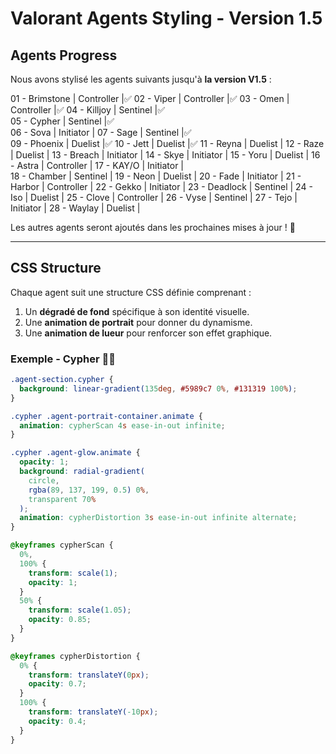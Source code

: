 # Valorant Agents Styling - Version 1.5

## Agents Progress

Nous avons stylisé les agents suivants jusqu'à **la version V1.5** :

01 - Brimstone | Controller |✅
02 - Viper | Controller |✅
03 - Omen | Controller |✅
04 - Killjoy | Sentinel |✅  
05 - Cypher | Sentinel |✅  
06 - Sova | Initiator |
07 - Sage | Sentinel |✅  
09 - Phoenix | Duelist |✅
10 - Jett | Duelist |✅
11 - Reyna | Duelist |
12 - Raze | Duelist |
13 - Breach | Initiator |
14 - Skye | Initiator |
15 - Yoru | Duelist |
16 - Astra | Controller |
17 - KAY/O | Initiator |  
18 - Chamber | Sentinel |
19 - Neon | Duelist |
20 - Fade | Initiator |
21 - Harbor | Controller |
22 - Gekko | Initiator |
23 - Deadlock | Sentinel |
24 - Iso | Duelist |
25 - Clove | Controller |
26 - Vyse | Sentinel |
27 - Tejo | Initiator |
28 - Waylay | Duelist |

Les autres agents seront ajoutés dans les prochaines mises à jour ! 🎯

---

## CSS Structure

Chaque agent suit une structure CSS définie comprenant :

1. Un **dégradé de fond** spécifique à son identité visuelle.
2. Une **animation de portrait** pour donner du dynamisme.
3. Une **animation de lueur** pour renforcer son effet graphique.

### **Exemple - Cypher** 🕵️‍♂️

```css
.agent-section.cypher {
  background: linear-gradient(135deg, #5989c7 0%, #131319 100%);
}

.cypher .agent-portrait-container.animate {
  animation: cypherScan 4s ease-in-out infinite;
}

.cypher .agent-glow.animate {
  opacity: 1;
  background: radial-gradient(
    circle,
    rgba(89, 137, 199, 0.5) 0%,
    transparent 70%
  );
  animation: cypherDistortion 3s ease-in-out infinite alternate;
}

@keyframes cypherScan {
  0%,
  100% {
    transform: scale(1);
    opacity: 1;
  }
  50% {
    transform: scale(1.05);
    opacity: 0.85;
  }
}

@keyframes cypherDistortion {
  0% {
    transform: translateY(0px);
    opacity: 0.7;
  }
  100% {
    transform: translateY(-10px);
    opacity: 0.4;
  }
}
```
